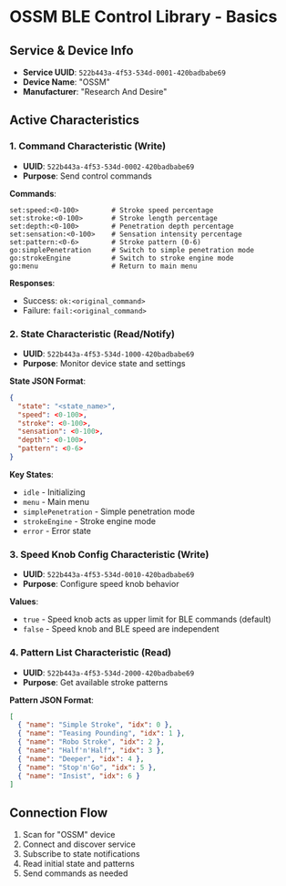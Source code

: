 # OSSM BLE Control Library - Basics

## Service & Device Info

- **Service UUID**: `522b443a-4f53-534d-0001-420badbabe69`
- **Device Name**: "OSSM"
- **Manufacturer**: "Research And Desire"

## Active Characteristics

### 1. Command Characteristic (Write)

- **UUID**: `522b443a-4f53-534d-0002-420badbabe69`
- **Purpose**: Send control commands

**Commands**:

```
set:speed:<0-100>        # Stroke speed percentage
set:stroke:<0-100>       # Stroke length percentage
set:depth:<0-100>        # Penetration depth percentage
set:sensation:<0-100>    # Sensation intensity percentage
set:pattern:<0-6>        # Stroke pattern (0-6)
go:simplePenetration     # Switch to simple penetration mode
go:strokeEngine          # Switch to stroke engine mode
go:menu                  # Return to main menu
```

**Responses**:

- Success: `ok:<original_command>`
- Failure: `fail:<original_command>`

### 2. State Characteristic (Read/Notify)

- **UUID**: `522b443a-4f53-534d-1000-420badbabe69`
- **Purpose**: Monitor device state and settings

**State JSON Format**:

```json
{
  "state": "<state_name>",
  "speed": <0-100>,
  "stroke": <0-100>,
  "sensation": <0-100>,
  "depth": <0-100>,
  "pattern": <0-6>
}
```

**Key States**:

- `idle` - Initializing
- `menu` - Main menu
- `simplePenetration` - Simple penetration mode
- `strokeEngine` - Stroke engine mode
- `error` - Error state

### 3. Speed Knob Config Characteristic (Write)

- **UUID**: `522b443a-4f53-534d-0010-420badbabe69`
- **Purpose**: Configure speed knob behavior

**Values**:

- `true` - Speed knob acts as upper limit for BLE commands (default)
- `false` - Speed knob and BLE speed are independent

### 4. Pattern List Characteristic (Read)

- **UUID**: `522b443a-4f53-534d-2000-420badbabe69`
- **Purpose**: Get available stroke patterns

**Pattern JSON Format**:

```json
[
  { "name": "Simple Stroke", "idx": 0 },
  { "name": "Teasing Pounding", "idx": 1 },
  { "name": "Robo Stroke", "idx": 2 },
  { "name": "Half'n'Half", "idx": 3 },
  { "name": "Deeper", "idx": 4 },
  { "name": "Stop'n'Go", "idx": 5 },
  { "name": "Insist", "idx": 6 }
]
```

## Connection Flow

1. Scan for "OSSM" device
2. Connect and discover service
3. Subscribe to state notifications
4. Read initial state and patterns
5. Send commands as needed
